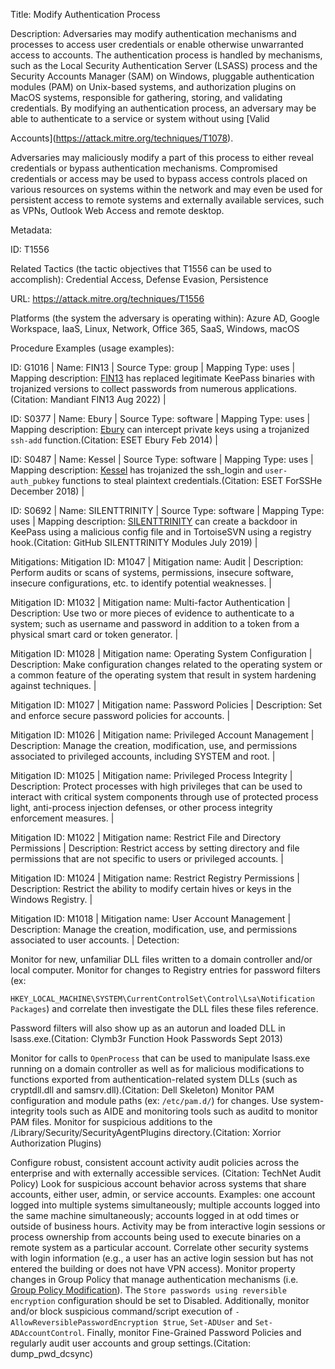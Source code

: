 Title: Modify Authentication Process

Description: Adversaries may modify authentication mechanisms and processes to access user credentials or enable otherwise unwarranted access to accounts. The authentication process is handled by mechanisms, such as the Local Security Authentication Server (LSASS) process and the Security Accounts Manager (SAM) on Windows, pluggable authentication modules (PAM) on Unix-based systems, and authorization plugins on MacOS systems, responsible for gathering, storing, and validating credentials. By modifying an authentication process, an adversary may be able to authenticate to a service or system without using [Valid

Accounts](https://attack.mitre.org/techniques/T1078).

Adversaries may maliciously modify a part of this process to either reveal credentials or bypass authentication mechanisms. Compromised credentials or access may be used to bypass access controls placed on various resources on systems within the network and may even be used for persistent access to remote systems and externally available services, such as VPNs, Outlook Web Access and remote desktop.

Metadata:

ID: T1556

Related Tactics (the tactic objectives that T1556 can be used to accomplish): Credential Access, Defense Evasion, Persistence

URL: https://attack.mitre.org/techniques/T1556

Platforms (the system the adversary is operating within): Azure AD, Google Workspace, IaaS, Linux, Network, Office 365, SaaS, Windows, macOS

Procedure Examples (usage examples):

ID: G1016 | Name: FIN13 | Source Type: group | Mapping Type: uses | Mapping description: [FIN13](https://attack.mitre.org/groups/G1016) has replaced legitimate KeePass binaries with trojanized versions to collect passwords from numerous applications.(Citation: Mandiant FIN13 Aug 2022) |

ID: S0377 | Name: Ebury | Source Type: software | Mapping Type: uses | Mapping description: [Ebury](https://attack.mitre.org/software/S0377) can intercept private keys using a trojanized <code>ssh-add</code> function.(Citation: ESET Ebury Feb 2014) |

ID: S0487 | Name: Kessel | Source Type: software | Mapping Type: uses | Mapping description: [Kessel](https://attack.mitre.org/software/S0487) has trojanized the <sode>ssh_login</code> and <code>user-auth_pubkey</code> functions to steal plaintext credentials.(Citation: ESET ForSSHe December 2018) |

ID: S0692 | Name: SILENTTRINITY | Source Type: software | Mapping Type: uses | Mapping description: [SILENTTRINITY](https://attack.mitre.org/software/S0692) can create a backdoor in KeePass using a malicious config file and in TortoiseSVN using a registry hook.(Citation: GitHub SILENTTRINITY Modules July 2019) |

Mitigations: Mitigation ID: M1047 | Mitigation name: Audit | Description: Perform audits or scans of systems, permissions, insecure software, insecure configurations, etc. to identify potential weaknesses. |

Mitigation ID: M1032 | Mitigation name: Multi-factor Authentication | Description: Use two or more pieces of evidence to authenticate to a system; such as username and password in addition to a token from a physical smart card or token generator. |

Mitigation ID: M1028 | Mitigation name: Operating System Configuration | Description: Make configuration changes related to the operating system or a common feature of the operating system that result in system hardening against techniques. |

Mitigation ID: M1027 | Mitigation name: Password Policies | Description: Set and enforce secure password policies for accounts. |

Mitigation ID: M1026 | Mitigation name: Privileged Account Management | Description: Manage the creation, modification, use, and permissions associated to privileged accounts, including SYSTEM and root. |

Mitigation ID: M1025 | Mitigation name: Privileged Process Integrity | Description: Protect processes with high privileges that can be used to interact with critical system components through use of protected process light, anti-process injection defenses, or other process integrity enforcement measures. |

Mitigation ID: M1022 | Mitigation name: Restrict File and Directory Permissions | Description: Restrict access by setting directory and file permissions that are not specific to users or privileged accounts. |

Mitigation ID: M1024 | Mitigation name: Restrict Registry Permissions | Description: Restrict the ability to modify certain hives or keys in the Windows Registry. |

Mitigation ID: M1018 | Mitigation name: User Account Management | Description: Manage the creation, modification, use, and permissions associated to user accounts. | Detection:

Monitor for new, unfamiliar DLL files written to a domain controller and/or local computer. Monitor for changes to Registry entries for password filters (ex:

<code>HKEY_LOCAL_MACHINE\SYSTEM\CurrentControlSet\Control\Lsa\Notification Packages</code>) and correlate then investigate the DLL files these files reference.

Password filters will also show up as an autorun and loaded DLL in lsass.exe.(Citation: Clymb3r Function Hook Passwords Sept 2013)

Monitor for calls to <code>OpenProcess</code> that can be used to manipulate lsass.exe running on a domain controller as well as for malicious modifications to functions exported from authentication-related system DLLs (such as cryptdll.dll and samsrv.dll).(Citation: Dell Skeleton) Monitor PAM configuration and module paths (ex: <code>/etc/pam.d/</code>) for changes. Use system-integrity tools such as AIDE and monitoring tools such as auditd to monitor PAM files. Monitor for suspicious additions to the /Library/Security/SecurityAgentPlugins directory.(Citation: Xorrior Authorization Plugins)

Configure robust, consistent account activity audit policies across the enterprise and with externally accessible services. (Citation: TechNet Audit Policy) Look for suspicious account behavior across systems that share accounts, either user, admin, or service accounts. Examples: one account logged into multiple systems simultaneously; multiple accounts logged into the same machine simultaneously; accounts logged in at odd times or outside of business hours. Activity may be from interactive login sessions or process ownership from accounts being used to execute binaries on a remote system as a particular account. Correlate other security systems with login information (e.g., a user has an active login session but has not entered the building or does not have VPN access). Monitor property changes in Group Policy that manage authentication mechanisms (i.e. [Group Policy Modification](https://attack.mitre.org/techniques/T1484/001)). The <code>Store passwords using reversible encryption</code> configuration should be set to Disabled. Additionally, monitor and/or block suspicious command/script execution of <code>-AllowReversiblePasswordEncryption $true</code>, <code>Set-ADUser</code> and <code>Set-ADAccountControl</code>. Finally, monitor Fine-Grained Password Policies and regularly audit user accounts and group settings.(Citation: dump_pwd_dcsync)